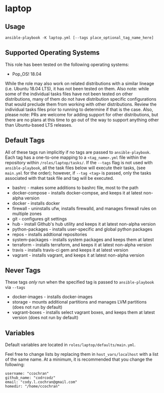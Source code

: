 # laptop

## Usage

`ansible-playbook -K laptop.yml [--tags place_optional_tag_name_here]`



## Supported Operating Systems

This role has been tested on the following operating systems:

  - Pop_OS! 18.04

While the role may also work on related distributions with a similar lineage (i.e. Ubuntu 18.04 LTS), it has not been tested on them. Also note: while some of the individual tasks files have not been tested on other distributions, many of them do not have distribution specific configurations that would preclude them from working with other distributions. Review the individual tasks files prior to running to determine if that is the case. Also, please note: PRs are welcome for adding support for other distributions, but there are no plans at this time to go out of the way to support anything other than Ubuntu-based LTS releases.


## Default Tags

All of these tags run implicitly if no tags are passed to `ansible-playbook`. Each tag has a one-to-one mapping to a `<tag_name>.yml` file within the repository within `/roles/laptop/tasks/`. If the `--tags` flag is not used with `ansible-playbook`, all the task files below will execute their tasks, (see `main.yml` for the order); however, if `--tag <tag>` is passed, only the tasks associated with that task file and tag will be executed.

  - bashrc - makes some additions to bashrc file, most to the path
  - docker-compose - installs docker-compse, and keeps it at latest non-alpha version
  - docker - installs docker
  - firewall - uninstalls ufw, installs firewalld, and manages firewall rules on multiple zones
  - git - configures git settings
  - hub - install Github's hub utility and keeps it at latest non-alpha version
  - python-packages - installs user-specific and global python packages
  - repos - installs addtional repositories
  - system-packages - installs system packages and keeps them at latest
  - terraform - installs terraform, and keeps it at latest non-alpha version
  - travis - installs travis-ci gem and keeps it at latest version
  - vagrant - installs vagrant, and keeps it at latest non-alpha version


## Never Tags

These tags _only_ run when the specified tag is passed to `ansible-playbook` via `--tags`

  - docker-images - installs docker-images
  - storage - mounts additional partitions and manages LVM partitions (does not run by default)
  - vagrant-boxes - installs select vagrant boxes, and keeps them at latest version (does not run by default)


## Variables

Default variables are located in `roles/laptop/defaults/main.yml`.

Feel free to change lists by replacing them in `host_vars/localhost` with a list of the same name. At a minimum, it is recommended that you change the following:

```
username: "ccochran"
github_name: "codrcodz"
email: "cody.l.cochran@gmail.com"
homedir: "/home/ccochran"
```
